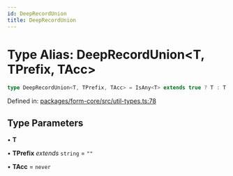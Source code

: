 ```yaml
---
id: DeepRecordUnion
title: DeepRecordUnion
---
```


<!-- DO NOT EDIT: this page is autogenerated from the type comments -->

# Type Alias: DeepRecordUnion\<T, TPrefix, TAcc\>

```ts
type DeepRecordUnion<T, TPrefix, TAcc> = IsAny<T> extends true ? T : T extends string | number | boolean | bigint | Date ? TAcc : T extends ReadonlyArray<any> ? number extends T["length"] ? DeepRecordArrayUnion<T, TPrefix, TAcc> : DeepRecordTupleUnion<T, TPrefix, TAcc> : T extends object ? DeepRecordObjectUnion<T, TPrefix, TAcc> : TAcc;
```

Defined in: [packages/form-core/src/util-types.ts:78](https://github.com/TanStack/form/blob/main/packages/form-core/src/util-types.ts#L78)

## Type Parameters

• **T**

• **TPrefix** *extends* `string` = `""`

• **TAcc** = `never`
